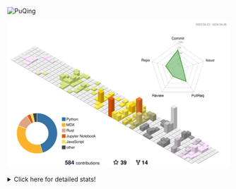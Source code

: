 ![PuQing](https://user-images.githubusercontent.com/27223114/171565019-9a56fae6-b08b-421f-99db-7e830da42371.png)

![](./profile-3d-contrib/profile-season-animate.svg)

<details>
<summary>Click here for detailed stats!</summary>

<!--START_SECTION:waka-->
![Lines of code](https://img.shields.io/badge/From%20Hello%20World%20I%27ve%20Written-1.4%20million%20lines%20of%20code-blue)

**🐱 My GitHub Data** 

> 📦 373.9 kB Used in GitHub's Storage 
 > 
> 🏆 218 Contributions in the Year 2024
 > 
> 🚫 Not Opted to Hire
 > 
> 📜 48 Public Repositories 
 > 
> 🔑 29 Private Repositories 
 > 
**I'm an Early 🐤** 

```text
🌞 Morning                614 commits         ██░░░░░░░░░░░░░░░░░░░░░░░   07.91 % 
🌆 Daytime                3588 commits        ████████████░░░░░░░░░░░░░   46.23 % 
🌃 Evening                1610 commits        █████░░░░░░░░░░░░░░░░░░░░   20.74 % 
🌙 Night                  1950 commits        ██████░░░░░░░░░░░░░░░░░░░   25.12 % 
```


📊 **This Week I Spent My Time On** 

```text
💬 Programming Languages: 
Python                   4 hrs 49 mins       █████████████████████░░░░   84.58 % 
Markdown                 19 mins             █░░░░░░░░░░░░░░░░░░░░░░░░   05.74 % 
Docker                   16 mins             █░░░░░░░░░░░░░░░░░░░░░░░░   04.81 % 
TeX                      13 mins             █░░░░░░░░░░░░░░░░░░░░░░░░   03.84 % 
Text                     2 mins              ░░░░░░░░░░░░░░░░░░░░░░░░░   00.64 % 

🔥 Editors: 
VS Code                  5 hrs 22 mins       ████████████████████████░   94.26 % 
Obsidian                 19 mins             █░░░░░░░░░░░░░░░░░░░░░░░░   05.74 % 

💻 Operating System: 
Linux                    4 hrs 8 mins        ██████████████████░░░░░░░   72.56 % 
WSL                      1 hr                ████░░░░░░░░░░░░░░░░░░░░░   17.76 % 
Mac                      33 mins             ██░░░░░░░░░░░░░░░░░░░░░░░   09.68 % 
```


<!--END_SECTION:waka-->
</details>
